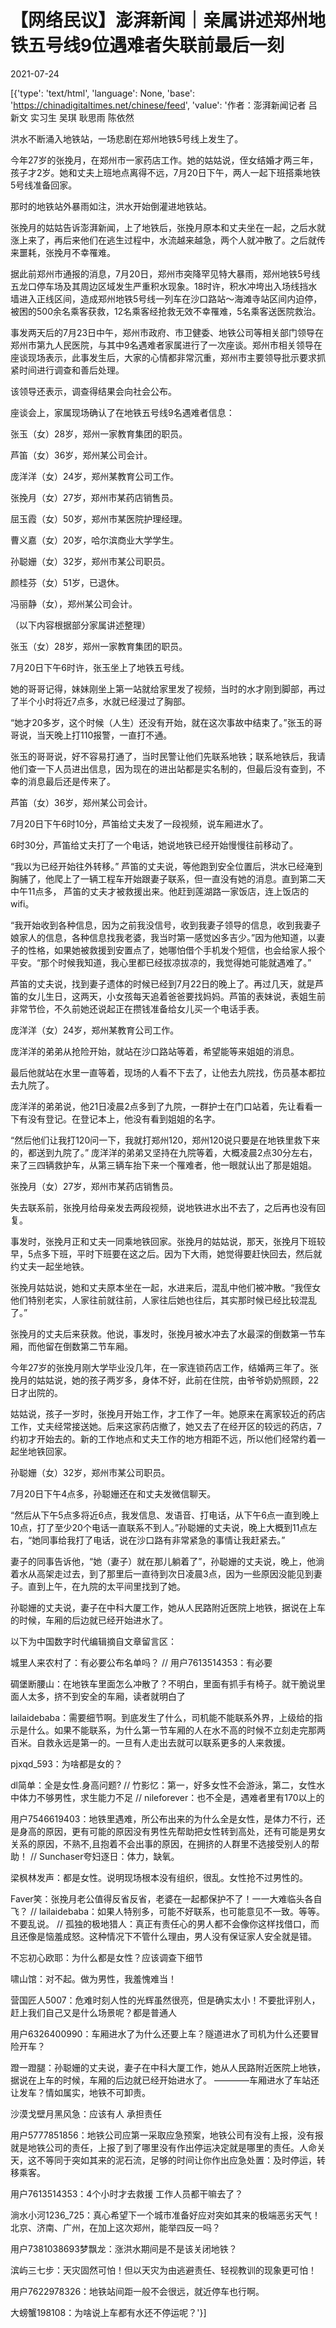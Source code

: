 # 【网络民议】澎湃新闻｜亲属讲述郑州地铁五号线9位遇难者失联前最后一刻

2021-07-24

[{'type': 'text/html', 'language': None, 'base': 'https://chinadigitaltimes.net/chinese/feed', 'value': '作者：澎湃新闻记者 吕新文 实习生 吴琪 耿思雨 陈依然

洪水不断涌入地铁站，一场悲剧在郑州地铁5号线上发生了。

今年27岁的张挽月，在郑州市一家药店工作。她的姑姑说，侄女结婚才两三年，孩子才2岁。她和丈夫上班地点离得不远，7月20日下午，两人一起下班搭乘地铁5号线准备回家。

那时的地铁站外暴雨如注，洪水开始倒灌进地铁站。

张挽月的姑姑告诉澎湃新闻，上了地铁后，张挽月原本和丈夫坐在一起，之后水就涨上来了，再后来他们在逃生过程中，水流越来越急，两个人就冲散了。之后就传来噩耗，张挽月不幸罹难。

据此前郑州市通报的消息，7月20日，郑州市突降罕见特大暴雨，郑州地铁5号线五龙口停车场及其周边区域发生严重积水现象。18时许，积水冲垮出入场线挡水墙进入正线区间，造成郑州地铁5号线一列车在沙口路站～海滩寺站区间内迫停，被困的500余名乘客获救，12名乘客经抢救无效不幸罹难，5名乘客送医院救治。

事发两天后的7月23日中午，郑州市政府、市卫健委、地铁公司等相关部门领导在郑州市第九人民医院，与其中9名遇难者家属进行了一次座谈。郑州市相关领导在座谈现场表示，此事发生后，大家的心情都非常沉重，郑州市主要领导批示要求抓紧时间进行调查和善后处理。

该领导还表示，调查得结果会向社会公布。

座谈会上，家属现场确认了在地铁五号线9名遇难者信息：

张玉（女）28岁，郑州一家教育集团的职员。

芦笛（女）36岁，郑州某公司会计。

庞洋洋（女）24岁，郑州某教育公司工作。

张挽月（女）27岁，郑州市某药店销售员。

屈玉霞（女）50岁，郑州市某医院护理经理。

曹义嘉（女）20岁，哈尔滨商业大学学生。

孙聪姗（女）32岁，郑州市某公司职员。

颜桂芬（女）51岁，已退休。

冯丽静（女），郑州某公司会计。

（以下内容根据部分家属讲述整理）

张玉（女）28岁，郑州一家教育集团的职员。

7月20日下午6时许，张玉坐上了地铁五号线。

她的哥哥记得，妹妹刚坐上第一站就给家里发了视频，当时的水才刚到脚部，再过了半个小时将近7点多，水就已经漫过了胸部。

“她才20多岁，这个时候（人生）还没有开始，就在这次事故中结束了。”张玉的哥哥说，当天晚上打110报警，一直打不通。

张玉的哥哥说，好不容易打通了，当时民警让他们先联系地铁；联系地铁后，我请他们查一下人员进出信息，因为现在的进出站都是实名制的，但最后没有查到，不幸的消息最后还是传来了。

芦笛（女）36岁，郑州某公司会计。

7月20日下午6时10分，芦笛给丈夫发了一段视频，说车厢进水了。

6时30分，芦笛给丈夫打了一个电话，她说地铁已经开始慢慢往前移动了。

“我以为已经开始往外转移。” 芦笛的丈夫说，等他跑到安全位置后，洪水已经淹到胸脯了，他爬上了一辆工程车开始跟妻子联系，但一直没有她的消息。直到第二天中午11点多， 芦笛的丈夫才被救援出来。他赶到莲湖路一家饭店，连上饭店的wifi。

“我开始收到各种信息，因为之前我没信号，收到我妻子领导的信息，收到我妻子娘家人的信息，各种信息找我老婆，我当时第一感觉凶多吉少。”因为他知道，以妻子的性格，如果她被救援到安置点了，她哪怕借个手机发个短信，也会给家人报个平安。“那个时候我知道，我心里都已经拔凉拔凉的，我觉得她可能就遇难了。”

芦笛的丈夫说，找到妻子遗体的时候已经到7月22日的晚上了。再过几天，就是芦笛的女儿生日，这两天，小女孩每天追着爸爸要找妈妈。芦笛的表妹说，表姐生前非常节俭，不久前她还说起正在攒钱准备给女儿买一个电话手表。

庞洋洋（女）24岁，郑州某教育公司工作。

庞洋洋的弟弟从抢险开始，就站在沙口路站等着，希望能等来姐姐的消息。

最后他就站在水里一直等着，现场的人看不下去了，让他去九院找，伤员基本都拉去九院了。

庞洋洋的弟弟说，他21日凌晨2点多到了九院，一群护士在门口站着，先让看看一下有没有登记。在登记本上，他没有看到姐姐的名字。

“然后他们让我打120问一下，我就打郑州120，郑州120说只要是在地铁里救下来的，都送到九院了。” 庞洋洋的弟弟又坚持在九院等着，大概凌晨2点30分左右，来了三四辆救护车，从第三辆车抬下来一个罹难者，他一眼就认出了那是姐姐。

张挽月（女）27岁，郑州市某药店销售员。

失去联系前，张挽月给母亲发去两段视频，说地铁进水出不去了，之后再也没有回复。

事发时，张挽月正和丈夫一同乘地铁回家。张挽月的姑姑说，那天，张挽月下班较早，5点多下班，平时下班要在这之后。因为下大雨，她觉得要赶快回去，然后就约丈夫一起坐地铁。

张挽月姑姑说，她和丈夫原本坐在一起，水进来后，混乱中他们被冲散。“我侄女他们特别老实，人家往前就往前，人家往后她也往后，其实那时候已经比较混乱了。”

张挽月的丈夫后来获救。他说，事发时，张挽月被水冲去了水最深的倒数第一节车厢，而他留在倒数第二节车厢。

今年27岁的张挽月刚大学毕业没几年，在一家连锁药店工作，结婚两三年了。张挽月的姑姑说，她的孩子两岁多，身体不好，此前在住院，由爷爷奶奶照顾，22日才出院的。

姑姑说，孩子一岁时，张挽月开始工作，才工作了一年。她原来在离家较近的药店工作，丈夫经常接送她。后来这家药店撤了，她又去了在经开区的较远的药店，7约初才开始去的。新的工作地点和丈夫工作的地方相距不远，所以他们经常约着一起坐地铁回家。

孙聪姗（女）32岁，郑州市某公司职员。

7月20日下午4点多，孙聪姗还在和丈夫发微信聊天。

“然后从下午5点多将近6点，我发信息、发语音、打电话，从下午6点一直到晚上10点，打了至少20个电话一直联系不到人。”孙聪姗的丈夫说，晚上大概到11点左右，“她同事给我打了电话，说在沙口路有非常紧急的事情让我赶紧去。”

妻子的同事告诉他，“她（妻子）就在那儿躺着了”，孙聪姗的丈夫说，晚上，他淌着水从高架走过去，到了那里后一直待到次日凌晨3点，因为一些原因没能见到妻子。直到上午，在九院的太平间里找到了她。

孙聪姗的丈夫说，妻子在中科大厦工作，她从人民路附近医院上地铁，据说在上车的时候，车厢的后边就已经开始进水了。

以下为中国数字时代编辑摘自文章留言区：

城里人来农村了：有必要公布名单吗？ // 用户7613514353：有必要

碉堡断腰山：在地铁车里面怎么冲散了？不明白，里面有抓手有椅子。就干脆说里面人太多，挤不到安全的车厢，读者就明白了

lailaidebaba：需要细节啊。到底发生了什么，司机能不能联系外界，上级给的指示是什么。如果不能联系，为什么第一节车厢的人在水不高的时候不立刻走完那两百米。自救永远是第一的。一旦有人走出去就可以联系更多的人来救援。

pjxqd_593：为啥都是女的？

dl简单：全是女性.身高问题? // 竹影忆：第一，好多女性不会游泳，第二，女性水中体力不够男性，求生能力不足 // nileforever：也不全是，遇难者里有170以上的

用户7546619403：地铁里遇难，所公布出来的为什么全是女性，是体力不行，还是身高的原因，更有可能的原因没有男性先帮助把女性转到高处，还有可能是男女关系的原因，不熟不,且抱着不会出事的原因，在拥挤的人群里不选接受别人的帮助！ // Sunchaser夸妇逐日：体力，缺氧。

梁枫林发声：都是女性。说明现场根本没有组织，很乱。女性抢不过男性的。

Faver笑：张挽月老公值得反省反省，老婆在一起都保护不了！一一大难临头各自飞？ // lailaidebaba：如果人特别多，可能不好联系，也可能意见不一致。等等。不要乱说。 // 孤独的极地猎人：真正有责任心的男人都不会像你这样找借口，而且还像是恼羞成怒。这种情况下不管什么理由，男人没有保证家人安全就是错。

不忘初心欧耶：为什么都是女性？应该调查下细节

啸山馆：对不起。做为男性，我羞愧难当！

营国匠人5007：危难时刻人性的光辉虽然很亮，但是确实太小！不要批评别人，赶上我们自己又是什么场景呢？都是普通人

用户6326400990：车厢进水了为什么还要上车？隧道进水了司机为什么还要冒险开车？

蹬一蹬腿：孙聪姗的丈夫说，妻子在中科大厦工作，她从人民路附近医院上地铁，据说在上车的时候，车厢的后边就已经开始进水了。 ————车厢进水了车站还让发车？情如属实，地铁不可卸责。

沙漠戈壁月黑风急：应该有人 承担责任

用户5777851856：地铁公司应第一采取应急预案，地铁公司有没有上报，没有报就是地铁公司的责任，上报了到了哪里没有作出停运决定就是哪里的责任。人命关天，这不等同于突如其来的泥石流，足够的时间让你作出应急处置：及时停运，转移乘客。

用户7613514353：4个小时才去救援 工作人员都干嘛去了？

淌水小河1236_725：真心希望下一个城市准备好应对突如其来的极端恶劣天气！北京、济南、广州，在加上这次郑州，能举四反一吗？

用户7381038693梦飘龙：涨洪水期间是不是该关闭地铁？

滨屿三七步：天灾固然可怕！但以天灾为由逃避责任、轻视教训的现象更可怕！

用户7622978326：地铁站间距一般不会很远，就近停车也行啊。

大螃蟹198108：为啥说上车都有水还不停运呢？'}]